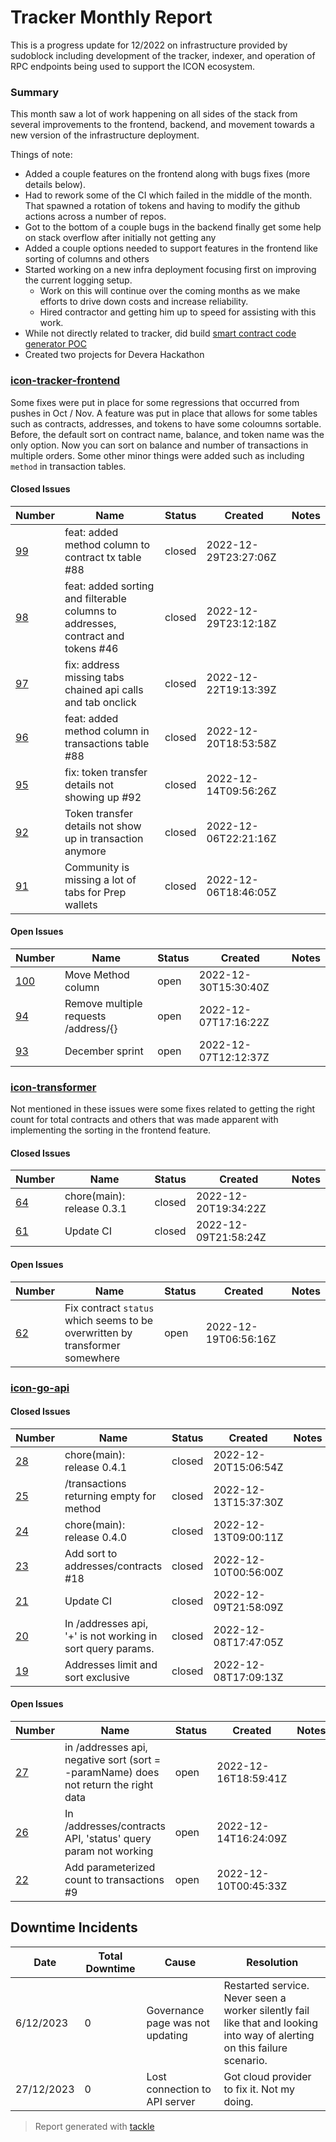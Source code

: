 # Tracker Monthly Report

This is a progress update for 12/2022 on infrastructure provided by sudoblock including development of the tracker, indexer, and operation of RPC endpoints being used to support the ICON ecosystem.

### Summary

This month saw a lot of work happening on all sides of the stack from several improvements to the frontend, backend, and movement towards a new version of the infrastructure deployment. 

Things of note:

- Added a couple features on the frontend along with bugs fixes (more details below).
- Had to rework some of the CI which failed in the middle of the month. That spawned a rotation of tokens and having to modify the github actions across a number of repos. 
- Got to the bottom of a couple bugs in the backend finally get some help on stack overflow after initially not getting any 
- Added a couple options needed to support features in the frontend like sorting of columns and others 
- Started working on a new infra deployment focusing first on improving the current logging setup. 
  - Work on this will continue over the coming months as we make efforts to drive down costs and increase reliability.
  - Hired contractor and getting him up to speed for assisting with this work. 
- While not directly related to tracker, did build [smart contract code generator POC](https://github.com/sudoblockio/tackle-icon-sc-poc)
- Created two projects for Devera Hackathon


### [icon-tracker-frontend](https://github.com/sudoblockio/icon-tracker-frontend)

Some fixes were put in place for some regressions that occurred from pushes in Oct / Nov. A feature was put in place that allows for some tables such as contracts, addresses, and tokens to have some coloumns sortable. Before, the default sort on contract name, balance, and token name was the only option. Now you can sort on balance and number of transactions in multiple orders. Some other minor things were added such as including `method` in transaction tables. 

#### Closed Issues

| Number | Name | Status | Created | Notes |
| --- | --- | --- | --- | --- |
| [99](https://github.com/sudoblockio/icon-tracker-frontend/pull/99) | feat: added method column to contract tx table #88 | closed | 2022-12-29T23:27:06Z | | 
| [98](https://github.com/sudoblockio/icon-tracker-frontend/pull/98) | feat: added sorting and filterable columns to addresses, contract and tokens #46 | closed | 2022-12-29T23:12:18Z | | 
| [97](https://github.com/sudoblockio/icon-tracker-frontend/pull/97) | fix: address missing tabs chained api calls and tab onclick | closed | 2022-12-22T19:13:39Z | | 
| [96](https://github.com/sudoblockio/icon-tracker-frontend/pull/96) | feat: added method column in transactions table #88 | closed | 2022-12-20T18:53:58Z | | 
| [95](https://github.com/sudoblockio/icon-tracker-frontend/pull/95) | fix: token transfer details not showing up #92 | closed | 2022-12-14T09:56:26Z | | 
| [92](https://github.com/sudoblockio/icon-tracker-frontend/issues/92) | Token transfer details not show up in transaction anymore | closed | 2022-12-06T22:21:16Z | | 
| [91](https://github.com/sudoblockio/icon-tracker-frontend/issues/91) | Community is missing a lot of tabs for Prep wallets | closed | 2022-12-06T18:46:05Z | | 


#### Open Issues

| Number | Name | Status | Created | Notes |
| --- | --- | --- | --- | --- | 
| [100](https://github.com/sudoblockio/icon-tracker-frontend/issues/100) | Move Method column  | open | 2022-12-30T15:30:40Z | | 
| [94](https://github.com/sudoblockio/icon-tracker-frontend/issues/94) | Remove multiple requests /address/{}  | open | 2022-12-07T17:16:22Z | | 
| [93](https://github.com/sudoblockio/icon-tracker-frontend/issues/93) | December sprint | open | 2022-12-07T12:12:37Z | | 

### [icon-transformer](https://github.com/sudoblockio/icon-transformer)

Not mentioned in these issues were some fixes related to getting the right count for total contracts and others that was made apparent with implementing the sorting in the frontend feature. 

#### Closed Issues

| Number | Name | Status | Created | Notes |
| --- | --- | --- | --- | --- |
| [64](https://github.com/sudoblockio/icon-transformer/pull/64) | chore(main): release 0.3.1 | closed | 2022-12-20T19:34:22Z | | 
| [61](https://github.com/sudoblockio/icon-transformer/issues/61) | Update CI  | closed | 2022-12-09T21:58:24Z | | 

#### Open Issues

| Number | Name | Status | Created | Notes |
| --- | --- | --- | --- | --- | 
| [62](https://github.com/sudoblockio/icon-transformer/issues/62) | Fix contract `status` which seems to be overwritten by transformer somewhere  | open | 2022-12-19T06:56:16Z | | 

### [icon-go-api](https://github.com/sudoblockio/icon-go-api)

#### Closed Issues

| Number | Name | Status | Created | Notes |
| --- | --- | --- | --- | --- |
| [28](https://github.com/sudoblockio/icon-go-api/pull/28) | chore(main): release 0.4.1 | closed | 2022-12-20T15:06:54Z | | 
| [25](https://github.com/sudoblockio/icon-go-api/issues/25) | /transactions returning empty for method | closed | 2022-12-13T15:37:30Z | | 
| [24](https://github.com/sudoblockio/icon-go-api/pull/24) | chore(main): release 0.4.0 | closed | 2022-12-13T09:00:11Z | | 
| [23](https://github.com/sudoblockio/icon-go-api/pull/23) | Add sort to addresses/contracts #18 | closed | 2022-12-10T00:56:00Z | | 
| [21](https://github.com/sudoblockio/icon-go-api/issues/21) | Update CI | closed | 2022-12-09T21:58:09Z | | 
| [20](https://github.com/sudoblockio/icon-go-api/issues/20) | In /addresses api, '+' is not working in sort query params. | closed | 2022-12-08T17:47:05Z | | 
| [19](https://github.com/sudoblockio/icon-go-api/issues/19) | Addresses limit and sort exclusive  | closed | 2022-12-08T17:09:13Z | | 

#### Open Issues

| Number | Name | Status | Created | Notes |
| --- | --- | --- | --- | --- | 
| [27](https://github.com/sudoblockio/icon-go-api/issues/27) | in /addresses api, negative sort (sort = -paramName) does not return the right data | open | 2022-12-16T18:59:41Z | | 
| [26](https://github.com/sudoblockio/icon-go-api/issues/26) | In /addresses/contracts API, 'status' query param not working  | open | 2022-12-14T16:24:09Z | | 
| [22](https://github.com/sudoblockio/icon-go-api/pull/22) | Add parameterized count to transactions #9 | open | 2022-12-10T00:45:33Z | | 

## Downtime Incidents

| Date       | Total Downtime | Cause                       | Resolution                                                                                                                |
|------------|----------------|-----------------------------|---------------------------------------------------------------------------------------------------------------------------|
| 6/12/2023 | 0 | Governance page was not updating | Restarted service. Never seen a worker silently fail like that and looking into way of alerting on this failure scenario. |  
| 27/12/2023 | 0              | Lost connection to API server | Got cloud provider to fix it. Not my doing.                                                                               |


> Report generated with [tackle](https://github.com/robcxyz/tackle-box)
